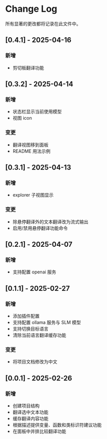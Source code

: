 # Change Log

所有显著的更改都将记录在此文件中。

## [0.4.1] - 2025-04-16

### 新增

-   剪切板翻译功能

## [0.3.2] - 2025-04-14

### 新增

-   状态栏显示当前使用模型
-   视图 icon

### 变更

-   翻译视图移到面板
-   README 用法示例

## [0.3.1] - 2025-04-13

### 新增

-   explorer 子视图显示

### 变更

-   除悬停翻译外的文本翻译改为流式输出
-   启用/禁用悬停翻译功能命令

## [0.2.1] - 2025-04-07

### 新增

-   支持配置 openai 服务

## [0.1.1] - 2025-02-27

### 新增

-   添加插件配置
-   支持配置 ollama 服务与 SLM 模型
-   支持切换目标语言
-   清除当前语言翻译缓存功能

### 变更

-   将项目文档修改为中文

## [0.0.1] - 2025-02-26

### 新增

-   创建项目结构
-   翻译选中文本功能
-   缓存翻译内容功能
-   根据描述提供变量、函数和类标识符建议功能
-   在面板中并排比较翻译功能
